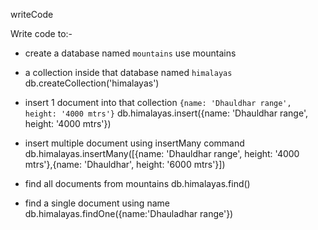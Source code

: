writeCode

Write code to:-

- create a database named `mountains`
use mountains
- a collection inside that database named `himalayas`
db.createCollection('himalayas')
- insert 1 document into that collection `{name: 'Dhauldhar range', height: '4000 mtrs'}`
db.himalayas.insert({name: 'Dhauldhar range', height: '4000 mtrs'})

- insert multiple document using insertMany command
db.himalayas.insertMany([{name: 'Dhauldhar range', height: '4000 mtrs'},{name: 'Dhauldhar', height: '6000 mtrs'}])
- find all documents from mountains
db.himalayas.find()
- find a single document using name
db.himalayas.findOne({name:'Dhauladhar range'})
